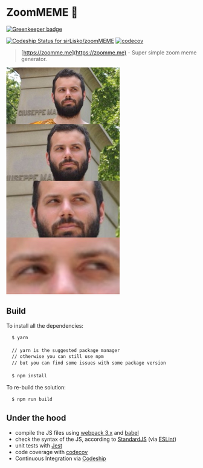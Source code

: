 # ZoomMEME 👀

[![Greenkeeper badge](https://badges.greenkeeper.io/sirLisko/zoomMEME.svg)](https://greenkeeper.io/)

[ ![Codeship Status for sirLisko/zoomMEME](https://app.codeship.com/projects/f4b2de90-ca2c-0135-fb17-220ec81ae16b/status?branch=master)](https://app.codeship.com/projects/261756) [![codecov](https://codecov.io/gh/sirLisko/zoomMEME/branch/master/graph/badge.svg)](https://codecov.io/gh/sirLisko/zoomMEME)

> [https://zoomme.me](https://zoomme.me) - Super simple zoom meme generator.

![image](example.jpeg)

## Build

To install all the dependencies:

```bash
  $ yarn

  // yarn is the suggested package manager
  // otherwise you can still use npm 
  // but you can find some issues with some package version

  $ npm install
```

To re-build the solution:

```bash
  $ npm run build
```

## Under the hood

- compile the JS files using [webpack 3.x](https://webpack.github.io/) and [babel](https://babeljs.io)
- check the syntax of the JS, according to [StandardJS](http://standardjs.com/) (via [ESLint](http://eslint.org/))
- unit tests with [Jest](https://facebook.github.io/jest/)
- code coverage with [codecov](https://codecov.io)
- Continuous Integration via [Codeship](https://codeship.com)
